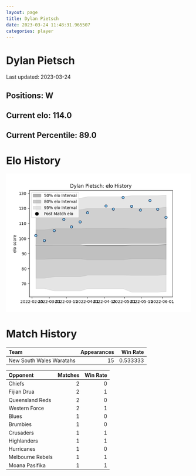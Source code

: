 ```yaml
---  
layout: page  
title: Dylan Pietsch  
date: 2023-03-24 11:48:31.965507  
categories: player  
---
```

# Dylan Pietsch


Last updated: 2023-03-24
## Positions: W

## Current elo: 114.0

## Current Percentile: 89.0

# Elo History


![elo history](history_DylanPietsch.png)
# Match History


| Team                     |   Appearances |   Win Rate |
|:-------------------------|--------------:|-----------:|
| New South Wales Waratahs |            15 |   0.533333 |

| Opponent         |   Matches |   Win Rate |
|:-----------------|----------:|-----------:|
| Chiefs           |         2 |          0 |
| Fijian Drua      |         2 |          1 |
| Queensland Reds  |         2 |          0 |
| Western Force    |         2 |          1 |
| Blues            |         1 |          0 |
| Brumbies         |         1 |          0 |
| Crusaders        |         1 |          1 |
| Highlanders      |         1 |          1 |
| Hurricanes       |         1 |          0 |
| Melbourne Rebels |         1 |          1 |
| Moana Pasifika   |         1 |          1 |